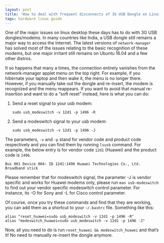 ```yaml
---
layout: post
title: 'How to deal with frequent disconnects of 3G USB Dongle on Linux Desktop'
tags: hardware linux guide
---
```


One of the major issues on linux desktop these days has to do with 3G USB dongles/modems. In many countries like India, a USB dongle still remains a major way to access the Internet. The latest versions of `network-manager` has solved most of the issues relating to the basic recognition of these modems, but one major irritant still remains on Ubuntu 16.04 and a few other distros.<!--more-->

It so happens that many a times, the connection entirely vanishes from the network-manager applet menu on the top right. For example, if you hibernate your laptop and then wake it, the menu is no longer there. However, if you manually take out the dongle and re-insert, the modem is recognized and the menu reappears. If you want to avoid that manual re-insertion and want to do a “soft reset” instead, here is what you can do:

1.  Send a reset signal to your usb modem:

		sudo usb_modeswitch -v 12d1 -p 1496 -R

2.  Send a modeswitch signal to your usb modem:

		sudo usb_modeswitch -v 12d1 -p 1496 -J

The parameters, `-v` and `-p` stand for vendor code and product code respectively and you can find them by running `lsusb` command. For example, the below entry is for vendor code `12d1` (Huawei) and the product code is `1496`.

	Bus 001 Device 004: ID 12d1:1496 Huawei Technologies Co., Ltd. Broadband stick

Please remember that for modeswitch signal, the parameter -J is vendor specific and works for Huawei modems only, please run `man usb-modeswitch` to find out your vendor specific modeswitch control parameter. For instance, its -O for Sony and -L for Cisco control parameter.

Of course, once you try these commands and find that they are working, you can add them as a shortcut to your `~/.bashrc` file. Something like this:


	alias "reset_huawei=sudo usb_modeswitch -v 12d1 -p 1496 -R"
	alias "modeswitch_huawei=sudo usb_modeswitch -v 12d1 -p 1496 -J"

Now, all you need to do is run `reset_huawei && modeswitch_huawei` and that’s it! No need to manually re-insert the dongle anymore.
